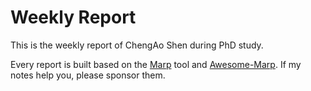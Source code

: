 # Weekly Report

This is the weekly report of ChengAo Shen during PhD study.

Every report is built based on the [Marp](https://marp.app/) tool and [Awesome-Marp](https://github.com/favourhong/Awesome-Marp/tree/main). If my notes help you, please sponsor them.

